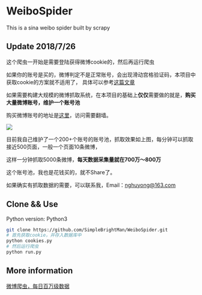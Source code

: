 # WeiboSpider
This is a sina weibo spider built by scrapy

## Update 2018/7/26
这个爬虫一开始是需要登陆获得微博cookie的，然后再运行爬虫

如果你的账号是买的，微博判定不是正常账号，会出现滑动宫格验证码，本项目中获取cookie的方案就不适用了，
具体可以参考[这篇文章](https://juejin.im/post/5acf0ffcf265da23826e5e20)

如果需要构建大规模的微博抓取系统，在本项目的基础上**仅仅**需要做的就是，**购买大量微博账号，维护一个账号池**

购买微博账号的地址是[这里](http://www.xiaohao.shop/)，访问需要翻墙。

![](http://wx1.sinaimg.cn/mw690/006Ueclxly1ftnejuexllj31cq0ce7a1.jpg)

目前我自己维护了一个200+个账号的账号池，抓取效果如上图，每分钟可以抓取接近500页面，一般一个页面10条微博，

这样一分钟抓取5000条微博，**每天数据采集量就在700万～800万**

这个账号池，我也是花钱买的，就不Share了。

如果确实有抓取数据的需要，可以联系我，Email：nghuyong@163.com

## Clone && Use
Python version: Python3
```bash
git clone https://github.com/SimpleBrightMan/WeiboSpider.git
# 首先获取cookie，并存入数据库中
python cookies.py
# 然后运行爬虫
python run.py
```

## More information
[微博爬虫，每日百万级数据](http://blog.nghuyong.top/2017/10/29/spider/%E5%BE%AE%E5%8D%9A%E7%88%AC%E8%99%AB/)
